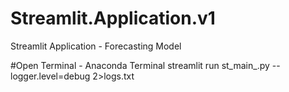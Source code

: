 # Streamlit.Application.v1
Streamlit Application - Forecasting Model

#Open Terminal - Anaconda Terminal
streamlit run st_main_.py --logger.level=debug 2>logs.txt
